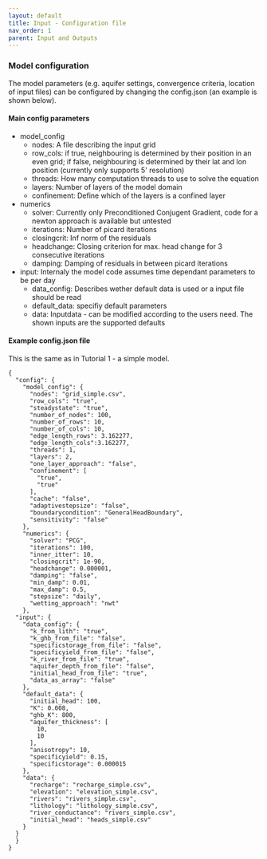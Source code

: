 ```yaml
---
layout: default
title: Input - Configuration file
nav_order: 1
parent: Input and Outputs
---
```



### Model configuration

The model parameters (e.g. aquifer settings, convergence criteria, location of input files) can be configured by changing the config.json (an example is shown below).

#### Main config parameters

* model_config
  * nodes: A file describing the input grid
  * row_cols: if true, neighbouring is determined by their position in an even grid; if false, neighbouring is determined by their lat and lon position (currently only supports 5' resolution)
  * threads: How many computation threads to use to solve the equation
  * layers: Number of layers of the model domain
  * confinement: Define which of the layers is a confined layer
* numerics
  * solver: Currently only Preconditioned Conjugent Gradient, code for a newton approach is available but untested
  * iterations: Number of picard iterations
  * closingcrit: Inf norm of the residuals
  * headchange: Closing criterion for max. head change for 3 consecutive iterations
  * damping: Damping of residuals in between picard iterations
* input: Internaly the model code assumes time dependant parameters to be per day
  * data_config: Describes wether default data is used or a input file should be read
  * default_data: specifiy default parameters
  * data: Inputdata - can be modified according to the users need. The shown inputs are the supported defaults

#### Example config.json file 
This is the same as in Tutorial 1 - a simple model.
```
{
  "config": {
    "model_config": {
      "nodes": "grid_simple.csv",
      "row_cols": "true",
      "steadystate": "true",
      "number_of_nodes": 100,
      "number_of_rows": 10,
      "number_of_cols": 10,
      "edge_length_rows": 3.162277,
      "edge_length_cols":3.162277,
      "threads": 1,
      "layers": 2,
      "one_layer_approach": "false",
      "confinement": [
        "true",
        "true"
      ],
      "cache": "false",
      "adaptivestepsize": "false",
      "boundarycondition": "GeneralHeadBoundary",
      "sensitivity": "false"
    },
    "numerics": {
      "solver": "PCG",
      "iterations": 100,
      "inner_itter": 10,
      "closingcrit": 1e-90,
      "headchange": 0.000001,
      "damping": "false",
      "min_damp": 0.01,
      "max_damp": 0.5,
      "stepsize": "daily",
      "wetting_approach": "nwt"
    },
  "input": {
    "data_config": {
      "k_from_lith": "true",
      "k_ghb_from_file": "false",
      "specificstorage_from_file": "false",
      "specificyield_from_file": "false",
      "k_river_from_file": "true",
      "aquifer_depth_from_file": "false",
      "initial_head_from_file": "true",
      "data_as_array": "false"
    },
    "default_data": {
      "initial_head": 100,
      "K": 0.008,
      "ghb_K": 800,
      "aquifer_thickness": [
        10,
        10
      ],
      "anisotropy": 10,
      "specificyield": 0.15,
      "specificstorage": 0.000015
    },
    "data": {
      "recharge": "recharge_simple.csv",
      "elevation": "elevation_simple.csv",
      "rivers": "rivers_simple.csv",
      "lithology": "lithology_simple.csv",
      "river_conductance": "rivers_simple.csv",
      "initial_head": "heads_simple.csv"
    }
  }
  }
}
```
